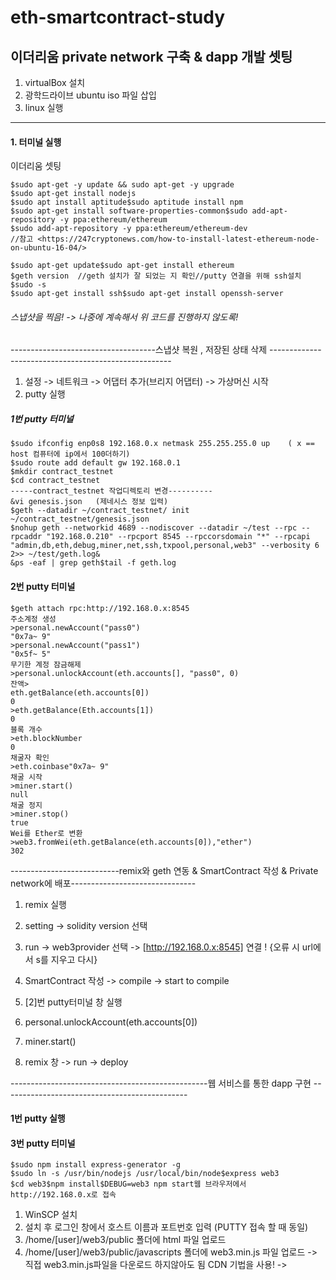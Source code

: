 # eth-smartcontract-study

## 이더리움 private network 구축 & dapp 개발 셋팅
1. virtualBox 설치 
2. 광학드라이브 ubuntu iso 파일 삽입
3. linux 실행

----

#### 1. 터미널 실행 

이더리움 셋팅
```
$sudo apt-get -y update && sudo apt-get -y upgrade
$sudo apt-get install nodejs
$sudo apt install aptitude$sudo aptitude install npm
$sudo apt-get install software-properties-common$sudo add-apt-repository -y ppa:ethereum/ethereum
$sudo add-apt-repository -y ppa:ethereum/ethereum-dev
//참고 <https://247cryptonews.com/how-to-install-latest-ethereum-node-on-ubuntu-16-04/>

$sudo apt-get update$sudo apt-get install ethereum
$geth version  //geth 설치가 잘 되었는 지 확인//putty 연결을 위해 ssh설치
$sudo -s   
$sudo apt-get install ssh$sudo apt-get install openssh-server
```
###### 스냅샷을 찍음! -> 나중에 계속해서 위 코드를 진행하지 않도록!

------------------------------------스냅샷 복원 , 저장된 상태 삭제 -----------------------------------------------------

1. 설정 -> 네트워크 -> 어댑터 추가(브리지 어댑터) -> 가상머신 시작
2. putty 실행

##### 1번 putty 터미널
```
$sudo ifconfig enp0s8 192.168.0.x netmask 255.255.255.0 up    ( x == host 컴퓨터에 ip에서 100더하기)
$sudo route add default gw 192.168.0.1
$mkdir contract_testnet
$cd contract_testnet
-----contract_testnet 작업디렉토리 변경----------
&vi genesis.json   (제네시스 정보 입력)
$geth --datadir ~/contract_testnet/ init ~/contract_testnet/genesis.json
$nohup geth --networkid 4689 --nodiscover --datadir ~/test --rpc --rpcaddr "192.168.0.210" --rpcport 8545 --rpccorsdomain "*" --rpcapi "admin,db,eth,debug,miner,net,ssh,txpool,personal,web3" --verbosity 6 2>> ~/test/geth.log&
&ps -eaf | grep geth$tail -f geth.log
```

#### 2번 putty 터미널
```
$geth attach rpc:http://192.168.0.x:8545
주소계정 생성
>personal.newAccount("pass0")
"0x7a~ 9"
>personal.newAccount("pass1")
"0x5f~ 5"
무기한 계정 잠금해제
>personal.unlockAccount(eth.accounts[], "pass0", 0)
잔액>
eth.getBalance(eth.accounts[0])
0
>eth.getBalance(Eth.accounts[1])
0
블록 개수
>eth.blockNumber
0
채굴자 확인
>eth.coinbase"0x7a~ 9"
채굴 시작
>miner.start()
null
채굴 정지
>miner.stop()
true
Wei를 Ether로 변환
>web3.fromWei(eth.getBalance(eth.accounts[0]),"ether")
302
```

---------------------------remix와 geth 연동 & SmartContract 작성 & Private network에 배포-------------------------------
1. remix 실행
2. setting -> solidity version 선택 
3. run -> web3provider  선택 -> [http://192.168.0.x:8545] 연결    ! {오류 시 url에서 s를 지우고 다시}

1. SmartContract 작성  -> compile -> start to compile
2. [2]번 putty터미널 창 실행
3. personal.unlockAccount(eth.accounts[0])
4. miner.start() 
5. remix 창 -> run -> deploy

-------------------------------------------------웹 서비스를 통한 dapp 구현 ----------------------------------------------
#### 1번 putty 실행

#### 3번 putty 터미널
```
$sudo npm install express-generator -g
$sudo ln -s /usr/bin/nodejs /usr/local/bin/node$express web3
$cd web3$npm install$DEBUG=web3 npm start웹 브라우저에서 http://192.168.0.x로 접속
```
1. WinSCP 설치
2. 설치 후 로그인 창에서 호스트 이름과 포트번호 입력 (PUTTY 접속 할 때 동일)
3. /home/[user]/web3/public 폴더에 html 파일 업로드
4. /home/[user]/web3/public/javascripts 폴더에 web3.min.js 파일 업로드 -> 직접 web3.min.js파일을 다운로드 하지않아도 됨 CDN 기법을 사용!
-><script src="https://cdn.jsdelivr.net/gh/ethereum/web3.js/dist/web3.min.js">
5. 웹 브라우저에서 "192.168.0.x:3000/[html파일 명] 접속

---------------------------------------------------Mist 설치 & private network 연동-----------------------------------
1. 미스트 설치(launch문구 뜨면 실행 )후 바로 종료
2. cmd창 실행
```
>cd [Ethereum mist 설치 폴더]
>"Ethereum Wallet.exe" --rpc http://192.168.0.x:8545 
```
--------------peer 연결  "user1" , "user2" 가 잇다고 가정 -----------------------------
1. "user1"과 "user2" 모두 1번 putty 터미널과 2번 putty터미널을 진행

2. user1 터미널
```
>admin.nodeInfo.endoe"enode://c482ifnvmveu3~ ~ ~ @[::]:30303?discport = 0" ▶[::]부분에 user1번의 192.168.0.x를 대입하여 모두 복사
```
3. user2 터미널
```
>admin.addPeer("[위에서 복사한 enode 값]")
```
4. 연결확인
```
>net.peerCount1
>admin.peers1
```
